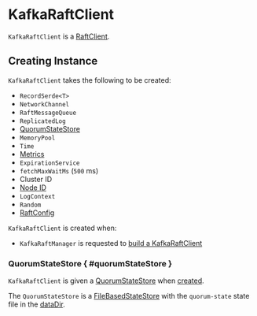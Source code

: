 # KafkaRaftClient

`KafkaRaftClient` is a [RaftClient](RaftClient.md).

## Creating Instance

`KafkaRaftClient` takes the following to be created:

* <span id="serde"> `RecordSerde<T>`
* <span id="channel"> `NetworkChannel`
* <span id="messageQueue"> `RaftMessageQueue`
* <span id="log"> `ReplicatedLog`
* [QuorumStateStore](#quorumStateStore)
* <span id="memoryPool"> `MemoryPool`
* <span id="time"> `Time`
* <span id="metrics"> [Metrics](../metrics/Metrics.md)
* <span id="expirationService"> `ExpirationService`
* <span id="fetchMaxWaitMs"> `fetchMaxWaitMs` (`500` ms)
* <span id="clusterId"> Cluster ID
* <span id="nodeId"> [Node ID](../KafkaConfig.md#nodeId)
* <span id="logContext"> `LogContext`
* <span id="random"> `Random`
* <span id="raftConfig"> [RaftConfig](RaftConfig.md)

`KafkaRaftClient` is created when:

* `KafkaRaftManager` is requested to [build a KafkaRaftClient](KafkaRaftManager.md#buildRaftClient)

### QuorumStateStore { #quorumStateStore }

`KafkaRaftClient` is given a [QuorumStateStore](QuorumStateStore.md) when [created](#creating-instance).

The `QuorumStateStore` is a [FileBasedStateStore](FileBasedStateStore.md) with the `quorum-state` state file in the [dataDir](KafkaRaftManager.md#dataDir).
